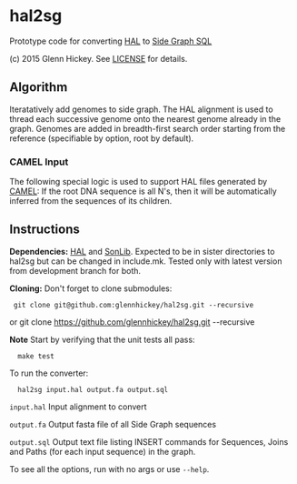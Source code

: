 # hal2sg
Prototype code for converting [HAL](https://github.com/glennhickey/hal) to [Side Graph SQL](https://github.com/ga4gh/schemas/wiki/Human-Genome-Variation-Reference-(HGVR)-Pilot-Project#graph-format)

(c) 2015 Glenn Hickey. See [LICENSE](https://github.com/glennhickey/hal2sg/blob/development/LICENSE) for details.

## Algorithm

Iteratatively add genomes to side graph.   The HAL alignment is used to thread each successive genome onto the nearest genome already in the graph.   Genomes are added in breadth-first search order starting from the reference (specifiable by option, root by default).

### CAMEL Input

The following special logic is used to support HAL files generated by [CAMEL](https://github.com/adamnovak/sequence-graphs):  If the root DNA sequence is all N's, then it will be automatically inferred from the sequences of its children. 

## Instructions

**Dependencies:**   [HAL](https://github.com/glennhickey/hal)  and [SonLib](https://github.com/benedictpaten/sonLib).  Expected to be in sister directories to hal2sg but can be changed in include.mk.  Tested only with latest version from development branch for both. 

**Cloning:** Don't forget to clone submodules:

     git clone git@github.com:glennhickey/hal2sg.git --recursive
or
     git clone https://github.com/glennhickey/hal2sg.git --recursive

**Note** Start by verifying that the unit tests all pass:

	  make test

To run the converter:

	  hal2sg input.hal output.fa output.sql

`input.hal` Input alignment to convert

`output.fa` Output fasta file of all Side Graph sequences

`output.sql` Output text file listing INSERT commands for Sequences, Joins and Paths (for each input sequence) in the graph.

To see all the options, run with no args or use `--help`.




